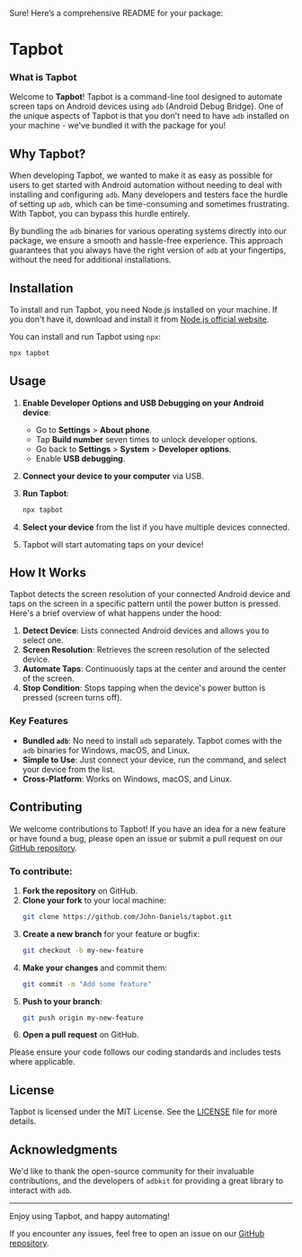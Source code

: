 Sure! Here’s a comprehensive README for your package:

# Tapbot

<!-- ![Tapbot Logo](https://example.com/tapbot-logo.png) -->

### What is Tapbot

Welcome to **Tapbot**! Tapbot is a command-line tool designed to automate screen taps on Android devices using `adb` (Android Debug Bridge). One of the unique aspects of Tapbot is that you don't need to have `adb` installed on your machine - we've bundled it with the package for you!

## Why Tapbot?

When developing Tapbot, we wanted to make it as easy as possible for users to get started with Android automation without needing to deal with installing and configuring `adb`. Many developers and testers face the hurdle of setting up `adb`, which can be time-consuming and sometimes frustrating. With Tapbot, you can bypass this hurdle entirely.

By bundling the `adb` binaries for various operating systems directly into our package, we ensure a smooth and hassle-free experience. This approach guarantees that you always have the right version of `adb` at your fingertips, without the need for additional installations.

## Installation

To install and run Tapbot, you need Node.js installed on your machine. If you don't have it, download and install it from [Node.js official website](https://nodejs.org/).

You can install and run Tapbot using `npx`:

```sh
npx tapbot
```

## Usage

1. **Enable Developer Options and USB Debugging on your Android device**:

   - Go to **Settings** > **About phone**.
   - Tap **Build number** seven times to unlock developer options.
   - Go back to **Settings** > **System** > **Developer options**.
   - Enable **USB debugging**.

2. **Connect your device to your computer** via USB.

3. **Run Tapbot**:

   ```sh
   npx tapbot
   ```

4. **Select your device** from the list if you have multiple devices connected.

5. Tapbot will start automating taps on your device!

## How It Works

Tapbot detects the screen resolution of your connected Android device and taps on the screen in a specific pattern until the power button is pressed. Here's a brief overview of what happens under the hood:

1. **Detect Device**: Lists connected Android devices and allows you to select one.
2. **Screen Resolution**: Retrieves the screen resolution of the selected device.
3. **Automate Taps**: Continuously taps at the center and around the center of the screen.
4. **Stop Condition**: Stops tapping when the device's power button is pressed (screen turns off).

### Key Features

- **Bundled `adb`**: No need to install `adb` separately. Tapbot comes with the `adb` binaries for Windows, macOS, and Linux.
- **Simple to Use**: Just connect your device, run the command, and select your device from the list.
- **Cross-Platform**: Works on Windows, macOS, and Linux.

## Contributing

We welcome contributions to Tapbot! If you have an idea for a new feature or have found a bug, please open an issue or submit a pull request on our [GitHub repository](https://github.com/yourusername/tapbot).

### To contribute:

1. **Fork the repository** on GitHub.
2. **Clone your fork** to your local machine:
   ```sh
   git clone https://github.com/John-Daniels/tapbot.git
   ```
3. **Create a new branch** for your feature or bugfix:
   ```sh
   git checkout -b my-new-feature
   ```
4. **Make your changes** and commit them:
   ```sh
   git commit -m "Add some feature"
   ```
5. **Push to your branch**:
   ```sh
   git push origin my-new-feature
   ```
6. **Open a pull request** on GitHub.

Please ensure your code follows our coding standards and includes tests where applicable.

## License

Tapbot is licensed under the MIT License. See the [LICENSE](LICENSE) file for more details.

## Acknowledgments

We'd like to thank the open-source community for their invaluable contributions, and the developers of `adbkit` for providing a great library to interact with `adb`.

---

Enjoy using Tapbot, and happy automating!

If you encounter any issues, feel free to open an issue on our [GitHub repository](https://github.com/John-Daniels/tapbot).
